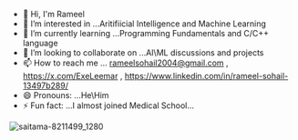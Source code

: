 - 👋 Hi, I'm Rameel
- 👀 I’m interested in ...Aritifiicial Intelligence and Machine Learning
- 🌱 I’m currently learning ...Programming Fundamentals and C/C++ language
- 💞️ I’m looking to collaborate on ...AI\ML discussions and projects
- 📫 How to reach me ... rameelsohail2004@gmail.com , https://x.com/ExeLeemar , https://www.linkedin.com/in/rameel-sohail-13497b289/
- 😄 Pronouns: ...He\Him
- ⚡ Fun fact: ...I almost joined Medical School...

![saitama-8211499_1280](https://github.com/user-attachments/assets/9d8bff1a-b56a-49cd-bdf6-76b61f2715b2)
